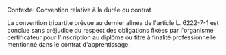 Contexte: Convention relative à la durée du contrat

La convention tripartite prévue au dernier alinéa de l'article L. 6222-7-1 est conclue sans préjudice du respect des obligations fixées par l'organisme certificateur pour l'inscription au diplôme ou titre à finalité professionnelle mentionné dans le contrat d'apprentissage.